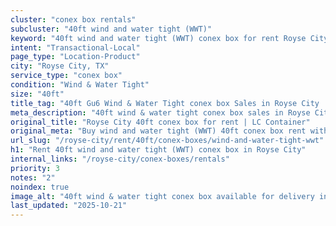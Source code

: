 ```yaml
---
cluster: "conex box rentals"
subcluster: "40ft wind and water tight (WWT)"
keyword: "40ft wind and water tight (WWT) conex box for rent Royse City, TX"
intent: "Transactional-Local"
page_type: "Location-Product"
city: "Royse City, TX"
service_type: "conex box"
condition: "Wind & Water Tight"
size: "40ft"
title_tag: "40ft Gu6 Wind & Water Tight conex box Sales in Royse City | LC Container"
meta_description: "40ft wind & water tight conex box sales in Royse City. Fast delivery, competitive pricing. Serving conex boxes area. Quote ID: Z0F. Call (214) 524-4168 for your free quote today."
original_title: "Royse City 40ft conex box for rent | LC Container"
original_meta: "Buy wind and water tight (WWT) 40ft conex box rent with local delivery in Royse City, TX. LC Container — local Since 2003. Request a fast quote today."
url_slug: "/royse-city/rent/40ft/conex-boxes/wind-and-water-tight-wwt"
h1: "Rent 40ft wind and water tight (WWT) conex box in Royse City"
internal_links: "/royse-city/conex-boxes/rentals"
priority: 3
notes: "2"
noindex: true
image_alt: "40ft wind & water tight conex box available for delivery in Royse City"
last_updated: "2025-10-21"
---
```


<!-- TODO: Add unique city/inventory copy, images, and internal links here. -->
